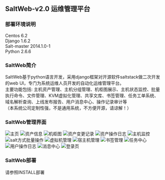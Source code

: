 
SaltWeb-v2.0 运维管理平台
-
### 部署环境说明

Centos 6.2<br>
Django 1.6.2<br>
Salt-master 2014.1.0-1<br>
Python 2.6.6<br>

### SaltWeb简介

SaltWeb基于python语言开发，采用django框架对开源软件saltstack做二次开发的web UI，专门为系统运维人员开发的自动化运维管理平台。<br>
主要功能包括: 主机资产管理、主机分组管理、机柜图展示、主机状态监控、批量执行命令、文件管理、KVM虚拟化管理、共享文库、书签管理、任务工单系统、域名解析查询、上线发布报告、用户消息中心、操作记录审计等<br>
（本系统公司定制性强，不是通用系统，不方便开源，请谅解！）<br>

### SaltWeb管理界面
![主页](https://github.com/hhr66/saltweb-v2.0/blob/master/%E9%A6%96%E9%A1%B5.jpg)
![资产信息](https://github.com/hhr66/saltweb-v2.0/blob/master/%E8%B5%84%E4%BA%A7%E4%BF%A1%E6%81%AF.jpg)
![机柜图](https://github.com/hhr66/saltweb-v2.0/blob/master/%E6%9C%BA%E6%9F%9C%E5%9B%BE.jpg)
![资产变更记录](https://github.com/hhr66/saltweb-v2.0/blob/master/%E8%B5%84%E4%BA%A7%E5%8F%98%E6%9B%B4%E8%AE%B0%E5%BD%95.jpg)
![资产操作日志](https://github.com/hhr66/saltweb-v2.0/blob/master/%E8%B5%84%E4%BA%A7%E6%93%8D%E4%BD%9C%E6%97%A5%E5%BF%97.jpg)
![主机监控](https://github.com/hhr66/saltweb-v2.0/blob/master/%E4%B8%BB%E6%9C%BA%E7%9B%91%E6%8E%A7.jpg)
![salt方式批量操作](https://github.com/hhr66/saltweb-v2.0/blob/master/salt%E6%96%B9%E5%BC%8F%E6%89%B9%E9%87%8F%E6%93%8D%E4%BD%9C.jpg)
![虚拟机管理](https://github.com/hhr66/saltweb-v2.0/blob/master/%E8%99%9A%E6%8B%9F%E6%9C%BA%E7%AE%A1%E7%90%86.jpg)
![宿主机管理](https://github.com/hhr66/saltweb-v2.0/blob/master/%E5%AE%BF%E4%B8%BB%E6%9C%BA%E7%AE%A1%E7%90%86.jpg)
![书签管理](https://github.com/hhr66/saltweb-v2.0/blob/master/%E4%B9%A6%E7%AD%BE%E7%AE%A1%E7%90%86.jpg)
![任务中心](https://github.com/hhr66/saltweb-v2.0/blob/master/%E4%BB%BB%E5%8A%A1%E4%B8%AD%E5%BF%83.jpg)
![用户操作日志](https://github.com/hhr66/saltweb-v2.0/blob/master/%E7%94%A8%E6%88%B7%E6%93%8D%E4%BD%9C%E6%97%A5%E5%BF%97.jpg)
![消息中心](https://github.com/hhr66/saltweb-v2.0/blob/master/%E6%B6%88%E6%81%AF%E4%B8%AD%E5%BF%83.jpg)
![登录页](https://github.com/hhr66/saltweb-v2.0/blob/master/%E7%99%BB%E5%BD%95%E9%A1%B5.jpg)

### SaltWeb部署
请参照INSTALL部署
